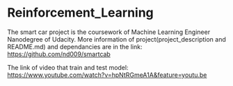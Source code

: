 # Reinforcement_Learning
The smart car project is the coursework of Machine Learning Engineer Nanodegree of Udacity.
More information of project(project_description and README.md) and dependancies are in the link: https://github.com/nd009/smartcab

The link of video that train and test model: https://www.youtube.com/watch?v=hpNtRGmeA1A&feature=youtu.be
